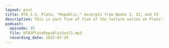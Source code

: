 ```yaml
---
layout: post
title: HTA 3.5, Plato, "Republic," excerpts from Books I, II, and IV
description: This is part five of five of the lecture series on Plato's "Republic," excerpts from Books I, II, and IV.
podcast:
  episode: 35
  file: HTA3PlatoRepublicSoul5.mp3
  recording_date: 2025-07-29
---
```

